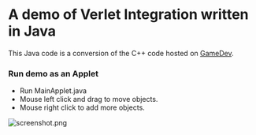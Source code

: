 # A demo of Verlet Integration written in Java #

This Java code is a conversion of the C++ code hosted on [GameDev](http://www.gamedev.net/page/resources/_/technical/math-and-physics/a-verlet-based-approach-for-2d-game-physics-r2714).

### Run demo as an Applet ###

* Run MainApplet.java
* Mouse left click and drag to move objects.
* Mouse right click to add more objects.

![screenshot.png](https://bitbucket.org/repo/XdMR44/images/1641092129-screenshot.png)